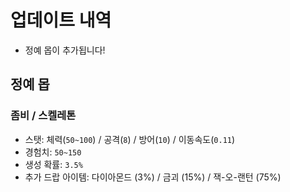 # 업데이트 내역

- 정예 몹이 추가됩니다!

## 정예 몹

### 좀비 / 스켈레톤

- 스탯: 체력(`50~100`) / 공격(`8`) / 방어(`10`) / 이동속도(`0.11`)
- 경험치: `50~150`
- 생성 확률: `3.5%`
- 추가 드랍 아이템: 다이아몬드 (3%) / 금괴 (15%) / 잭-오-랜턴 (75%)
